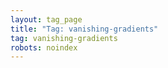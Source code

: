 ```yaml
---
layout: tag_page
title: "Tag: vanishing-gradients"
tag: vanishing-gradients
robots: noindex
---
```


